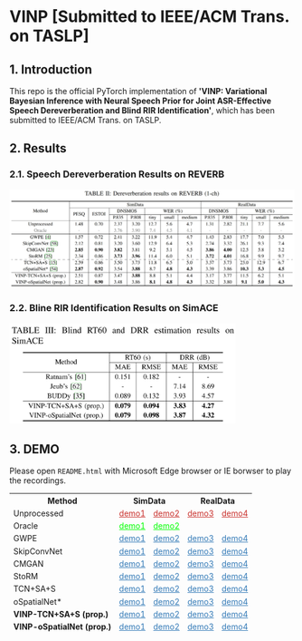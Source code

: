 # VINP [Submitted to IEEE/ACM Trans. on TASLP]

## 1. Introduction

This repo is the official PyTorch implementation of **'VINP: Variational Bayesian Inference with Neural Speech Prior for Joint ASR-Effective Speech Dereverberation and Blind RIR Identification'**, which has been submitted to IEEE/ACM Trans. on TASLP.

<!-- [Paper]() | [Code](https://github.com/Audio-WestlakeU/VINP)

## 2. Usage


### 2.1. Prepare Environment

Please see `requirements.txt`.

### 2.2. Prepare Datasets

#### 2.2.1. Training Set and Validation Set

We build the training set and validation set in the same way. 

1. Prepare reverberant and direct-path RIRs using `dataset/gen_rir.py` as
```
python ./dataset/gen_rir.py --[config_key] [config_val] 
```
where the details is provided in `config/rir.json`

2. Prepare a list of file paths (in `.txt` format) for the source speech (in `.wav` or `.flac` format), simulated RIR pairs (in `.npz` format), and noise (in `.wav` or `.flac` format) using `dataset/gen_fpath_txt.py` as
```
python ./dataset/gen_fpath_txt.py --i [folder path] --o [.txt path] --ext [extension name]
```

#### 2.2.2. Test Set for Dereverberation

Prepare the official single-channel test sets of [REVERB Challenge Dataset](https://reverb2014.dereverberation.com/).

#### 2.2.3. Test Set for Blind RIR Identification

1. Prepare the RIRs of the 'Single' subfolder in [ACE Challenge](http://www.ee.ic.ac.uk/naylor/ACEweb/).

2. Generate the test set using `dataset/noisy_dataset_1chl_torch_ACE.py` as
```
```


### 2.3. Training

1. Edit the config file (for example: `config/OSPN.toml` and `config/TCNSAS.toml`).

2. Start training as

```
torchrun --standalone --nnodes=1 --nproc_per_node=[number of GPUs] train.py -c [config file path] -p [save path]
```

3. Resume training

```
torchrun --standalone --nnodes=1 --nproc_per_node=[number of GPUs] train.py -c [config file path] -p [save path] -r
```

### 2.4. Pretrained Checkpoints

```
torchrun --standalone --nnodes=1 --nproc_per_node=[number of GPUs] train.py -c [config file path] -p [save path] --start_ckpt [pretrained model file path]
```

### 2.4. Speech Dereverberation and Blind RIR identification

### 2.5. Evaluation

#### 2.5.1 Speech Quality

1. Download the source codes of [DNSMOS](https://github.com/microsoft/DNS-Challenge/tree/master/DNSMOS).

2. When reference waveforms are available, run
```
sh eval/eval_all.sh [reference dirpath] [output dirpath]
```

Otherwise, run 
```
sh eval/eval_all.sh [output dirpath] [output dirpath]
```

#### 2.5.2 ASR Evaluation

#### 2.5.3 RT60 and DRR Evaluation -->

## 2. Results

### 2.1. Speech Dereverberation Results on REVERB

<img src="figure/Result_REVERB.png" width="1000">

### 2.2. Bline RIR Identification Results on SimACE

<img src="figure/Result_SimACE.png" width="400">

## 3. DEMO

Please open `README.html` with Microsoft Edge browser or IE borwser to play the recordings.

<table>
<thead>
  <tr>
      <th>Method</th>
      <th colspan="2'">SimData</th>
      <th colspan="2">RealData</th>
  </tr>
  <tr>
      <td>Unprocessed</td>
      <td><a onclick="play(event)" href="Audio Samples/Reverb/c3a_SimData_et_for_1ch_far_room3_A_c3ac0208.flac" style="color:#c9302c">demo1</a> </td>
      <td><a onclick="play(event)" href="Audio Samples/Reverb/c48_SimData_et_for_1ch_near_room3_A_c48c0212.flac" style="color:#c9302c">demo2</a> </td>
      <td><a onclick="play(event)" href="Audio Samples/Reverb/t36_RealData_et_for_1ch_far_room1_A_t36c020a.flac" style="color:#c9302c">demo3</a> </td>
      <td><a onclick="play(event)" href="Audio Samples/Reverb/t40_RealData_et_for_1ch_near_room1_A_t40c0209.flac" style="color:#c9302c">demo4</a> </td>
  </tr>
  <tr>
      <td>Oracle</td>
      <td><a onclick="play(event)" href="Audio Samples/Oracle/c3a_SimData_et_for_1ch_far_room3_A_c3ac0208.flac" style="color:#00FF00">demo1</a> </td>
      <td><a onclick="play(event)" href="Audio Samples/Oracle/c48_SimData_et_for_1ch_near_room3_A_c48c0212.flac" style="color:#00FF00">demo2</a> </td>
      <td></td>
      <td></td>
  </tr>
  <tr>
      <td>GWPE</td>
      <td><a onclick="play(event)" href="Audio Samples/GWPE/c3a_SimData_et_for_1ch_far_room3_A_c3ac0208.flac" style="color:#337ab7">demo1</a> </td>
      <td><a onclick="play(event)" href="Audio Samples/GWPE/c48_SimData_et_for_1ch_near_room3_A_c48c0212.flac" style="color:#337ab7">demo2</a> </td>
      <td><a onclick="play(event)" href="Audio Samples/GWPE/t36_RealData_et_for_1ch_far_room1_A_t36c020a.flac" style="color:#337ab7">demo3</a> </td>
      <td><a onclick="play(event)" href="Audio Samples/GWPE/t40_RealData_et_for_1ch_near_room1_A_t40c0209.flac" style="color:#337ab7">demo4</a> </td>
  </tr>
  <tr>
      <td>SkipConvNet</td>
      <td><a onclick="play(event)" href="Audio Samples/SkipConvNet/c3a_SimData_et_for_1ch_far_room3_A_c3ac0208.flac" style="color:#337ab7">demo1</a> </td>
      <td><a onclick="play(event)" href="Audio Samples/SkipConvNet/c48_SimData_et_for_1ch_near_room3_A_c48c0212.flac" style="color:#337ab7">demo2</a> </td>
      <td><a onclick="play(event)" href="Audio Samples/SkipConvNet/t36_RealData_et_for_1ch_far_room1_A_t36c020a.flac" style="color:#337ab7">demo3</a> </td>
      <td><a onclick="play(event)" href="Audio Samples/SkipConvNet/t40_RealData_et_for_1ch_near_room1_A_t40c0209.flac" style="color:#337ab7">demo4</a> </td>
  </tr>
  <tr>
      <td>CMGAN</td>
      <td><a onclick="play(event)" href="Audio Samples/CMGAN/c3a_SimData_et_for_1ch_far_room3_A_c3ac0208.flac" style="color:#337ab7">demo1</a> </td>
      <td><a onclick="play(event)" href="Audio Samples/CMGAN/c48_SimData_et_for_1ch_near_room3_A_c48c0212.flac" style="color:#337ab7">demo2</a> </td>
      <td><a onclick="play(event)" href="Audio Samples/CMGAN/t36_RealData_et_for_1ch_far_room1_A_t36c020a.flac" style="color:#337ab7">demo3</a> </td>
      <td><a onclick="play(event)" href="Audio Samples/CMGAN/t40_RealData_et_for_1ch_near_room1_A_t40c0209.flac" style="color:#337ab7">demo4</a> </td>
  </tr>
  <tr>
      <td>StoRM</td>
      <td><a onclick="play(event)" href="Audio Samples/StoRM/c3a_SimData_et_for_1ch_far_room3_A_c3ac0208.flac" style="color:#337ab7">demo1</a> </td>
      <td><a onclick="play(event)" href="Audio Samples/StoRM/c48_SimData_et_for_1ch_near_room3_A_c48c0212.flac" style="color:#337ab7">demo2</a> </td>
      <td><a onclick="play(event)" href="Audio Samples/StoRM/t36_RealData_et_for_1ch_far_room1_A_t36c020a.flac" style="color:#337ab7">demo3</a> </td>
      <td><a onclick="play(event)" href="Audio Samples/StoRM/t40_RealData_et_for_1ch_near_room1_A_t40c0209.flac" style="color:#337ab7">demo4</a> </td>
  </tr>
  <tr>
      <td>TCN+SA+S</td>
      <td><a onclick="play(event)" href="Audio Samples/TCN+SA+S/c3a_SimData_et_for_1ch_far_room3_A_c3ac0208.flac" style="color:#337ab7">demo1</a> </td>
      <td><a onclick="play(event)" href="Audio Samples/TCN+SA+S/c48_SimData_et_for_1ch_near_room3_A_c48c0212.flac" style="color:#337ab7">demo2</a> </td>
      <td><a onclick="play(event)" href="Audio Samples/TCN+SA+S/t36_RealData_et_for_1ch_far_room1_A_t36c020a.flac" style="color:#337ab7">demo3</a> </td>
      <td><a onclick="play(event)" href="Audio Samples/TCN+SA+S/t40_RealData_et_for_1ch_near_room1_A_t40c0209.flac" style="color:#337ab7">demo4</a> </td>
  </tr>
  <tr>
      <td>oSpatialNet*</td>
      <td><a onclick="play(event)" href="Audio Samples/oSpatialNet/c3a_SimData_et_for_1ch_far_room3_A_c3ac0208.flac" style="color:#337ab7">demo1</a> </td>
      <td><a onclick="play(event)" href="Audio Samples/oSpatialNet/c48_SimData_et_for_1ch_near_room3_A_c48c0212.flac" style="color:#337ab7">demo2</a> </td>
      <td><a onclick="play(event)" href="Audio Samples/oSpatialNet/t36_RealData_et_for_1ch_far_room1_A_t36c020a.flac" style="color:#337ab7">demo3</a> </td>
      <td><a onclick="play(event)" href="Audio Samples/oSpatialNet/t40_RealData_et_for_1ch_near_room1_A_t40c0209.flac" style="color:#337ab7">demo4</a> </td>
  </tr>
  <tr>
      <td><b>VINP-TCN+SA+S (prop.)</td>
      <td><a onclick="play(event)" href="Audio Samples/VINP-TCN+SA+S/c3a_SimData_et_for_1ch_far_room3_A_c3ac0208.flac" style="color:#337ab7">demo1</a> </td>
      <td><a onclick="play(event)" href="Audio Samples/VINP-TCN+SA+S/c48_SimData_et_for_1ch_near_room3_A_c48c0212.flac" style="color:#337ab7">demo2</a> </td>
      <td><a onclick="play(event)" href="Audio Samples/VINP-TCN+SA+S/t36_RealData_et_for_1ch_far_room1_A_t36c020a.flac" style="color:#337ab7">demo3</a> </td>
      <td><a onclick="play(event)" href="Audio Samples/VINP-TCN+SA+S/t40_RealData_et_for_1ch_near_room1_A_t40c0209.flac" style="color:#337ab7">demo4</a> </td>
  </tr>
  <tr>
      <td><b>VINP-oSpatialNet (prop.)</td>
      <td><a onclick="play(event)" href="Audio Samples/VINP-oSpatialNet/c3a_SimData_et_for_1ch_far_room3_A_c3ac0208.flac" style="color:#337ab7">demo1</a> </td>
      <td><a onclick="play(event)" href="Audio Samples/VINP-oSpatialNet/c48_SimData_et_for_1ch_near_room3_A_c48c0212.flac" style="color:#337ab7">demo2</a> </td>
      <td><a onclick="play(event)" href="Audio Samples/VINP-oSpatialNet/t36_RealData_et_for_1ch_far_room1_A_t36c020a.flac" style="color:#337ab7">demo3</a> </td>
      <td><a onclick="play(event)" href="Audio Samples/VINP-oSpatialNet/t40_RealData_et_for_1ch_near_room1_A_t40c0209.flac" style="color:#337ab7">demo4</a> </td>
  </tr>

</thead>
</table>       

<!-- ## 5. References

## 6. Citations

If you find our work helpful, please cite
```
``` -->